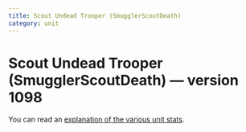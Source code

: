 ```yaml
---
title: Scout Undead Trooper (SmugglerScoutDeath)
category: unit
---
```


# Scout Undead Trooper (SmugglerScoutDeath) — version 1098

You can read an [explanation  of the various unit stats](unitexplained.md).

